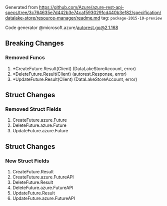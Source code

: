 Generated from https://github.com/Azure/azure-rest-api-specs/tree/3c764635e7d442b3e74caf593029fcd440b3ef82/specification/datalake-store/resource-manager/readme.md tag: `package-2015-10-preview`

Code generator @microsoft.azure/autorest.go@2.1.168

## Breaking Changes

### Removed Funcs

1. *CreateFuture.Result(Client) (DataLakeStoreAccount, error)
1. *DeleteFuture.Result(Client) (autorest.Response, error)
1. *UpdateFuture.Result(Client) (DataLakeStoreAccount, error)

## Struct Changes

### Removed Struct Fields

1. CreateFuture.azure.Future
1. DeleteFuture.azure.Future
1. UpdateFuture.azure.Future

## Struct Changes

### New Struct Fields

1. CreateFuture.Result
1. CreateFuture.azure.FutureAPI
1. DeleteFuture.Result
1. DeleteFuture.azure.FutureAPI
1. UpdateFuture.Result
1. UpdateFuture.azure.FutureAPI
